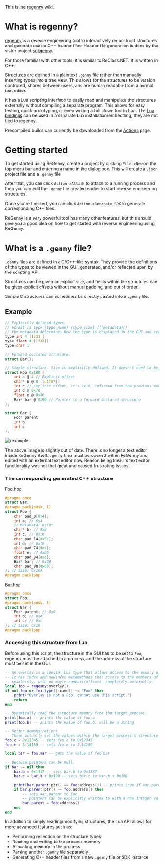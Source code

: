 This is the [regenny](https://github.com/cursey/regenny) wiki.

# What is regenny?
[regenny](https://github.com/cursey/regenny) is a reverse engineering tool to interactively reconstruct structures and generate usable C++ header files. Header file generation is done by the sister project [sdkgenny](https://github.com/cursey/sdkgenny).

For those familiar with other tools, it is similar to ReClass.NET. It is written in C++.

Structures are defined in a plaintext `.genny` file rather than manually inserting types into a tree view. This allows for the structures to be version controlled, shared between users, and are human readable from a normal text editor.

It has a Lua scripting interface to easily read and manipulate the structures externally without compiling a separate program. This allows for easy testing, quick prototyping, or even writing a full blown tool in Lua. The [Lua bindings](https://github.com/praydog/luagenny) can be used in a separate Lua installation/embedding, they are not tied to regenny.

Precompiled builds can currently be downloaded from the [Actions](https://github.com/cursey/regenny/actions) page.

# Getting started
To get started using ReGenny, create a project by clicking `File->New` on the top menu bar and entering a name in the dialog box. This will create a `.json` project file and a `.genny` file.

After that, you can click `Action->Attach` to attach to a running process and then you can edit the `.genny` file created earlier to start reverse engineering structures.

Once you're finished, you can click `Action->Generate SDK` to generate corresponding C++ files.

ReGenny is a _very_ powerful tool has many other features, but this should give you a good idea on how to get started with reverse engineering using ReGenny.

# What is a `.genny` file?
`.genny` files are defined in a C/C++-like syntax. They provide the definitions of the types to be viewed in the GUI, generated, and/or reflected upon by the scripting API.

Structures can be given an explicit size, and fields within the structures can be given explicit offsets without manual padding, and out of order.

Simple C structures can sometimes be directly pasted into a `.genny` file.

## Example
```c
// Explicitly defined types.
// Format is type {type_name} {type_size} [[{metadata}]]
// the metadata determines how the type is displayed in the GUI and read by the Lua API.
type int 4 [[i32]]
type float 4 [[f32]]
type char 1

// Forward declared structure.
struct Bar{};

// Simple structure. Size is explicitly defined. It doesn't need to be, though.
struct Foo 0x100 {
    int a @ 4 // Explicit offset
    char* b @ 8 [[utf8*]]
    int c // implicit offset, it's 0x10, inferred from the previous member
    int d @ 0x70
    float e @ 0x80 
    Bar* bar @ 0x90 // Pointer to a forward declared structure
};

struct Bar {
    Foo* parent
    int b
    int c
};
```

![rexample](https://user-images.githubusercontent.com/2909949/187513097-32107759-4f23-4ac8-8985-e2debf2a09ec.png)

The above image is slightly out of date. There is no longer a text editor inside ReGenny itself. `.genny` files must be opened within ReGenny and edited with an external text editor now. Reason being ImGui's text editor functionality was not that great and caused frustrating issues.

### The corresponding generated C++ structure
Foo.hpp
```cpp
#pragma once
struct Bar;
#pragma pack(push, 1)
struct Foo {
    char pad_0[0x4];
    int a; // 0x4
    // Metadata: utf8*
    char* b; // 0x8
    int c; // 0x10
    char pad_14[0x5c];
    int d; // 0x70
    char pad_74[0xc];
    float e; // 0x80
    char pad_84[0xc];
    Bar* bar; // 0x90
    char pad_98[0x68];
}; // Size: 0x100
#pragma pack(pop)
```

Bar.hpp
```cpp
#pragma once
struct Foo;
#pragma pack(push, 1)
struct Bar {
    Foo* parent; // 0x0
    int b; // 0x8
    int c; // 0xc
}; // Size: 0x10
#pragma pack(pop)
```

### Accessing this structure from Lua
Before using this script, the structure in the GUI has to be set to `Foo`, regenny must be attached to a process, and the address of the structure must be set in the GUI.

```lua
-- An overlay is a special Lua type that allows access to the memory of a structure.
-- It has index and newindex metamethods that access to the members of the structure
-- seamlessly, with no magic numbers/offsets, completely externally.
local foo = regenny:overlay()
if not foo or foo:type():name() ~= "Foo" then
    print("Overlay is not a Foo, cannot use this script.")
    return
end

-- Dynamically read the structure memory from the target process.
print(foo.a) -- prints the value of foo.a
print(foo.b) -- prints the value of foo.b, will be a string

-- Setter demonstrations
-- These actually set the values within the target process's structure behind the scenes.
foo.c = 0x12345 -- sets foo.c to 0x12345
foo.e = 3.14159 -- sets foo.e to 3.14159

local bar = foo.bar -- gets the value of foo.bar

-- Because pointers can be null.
if bar ~= nil then
    bar.b = 0x1337 -- sets bar.b to 0x1337
    bar.c = bar.b + 0x100 -- sets bar.c to bar.b + 0x100

    print(bar.parent:ptr() == foo:address()) -- prints true if bar.parent is equal to foo
    if bar.parent:ptr() ~= foo:address() then
        -- sets bar.parent to foo
        -- pointers can be explicitly written to with a raw integer value
        bar.parent = foo:address()
    end
end
```

In addition to simply reading/modifying structures, the Lua API allows for more advanced features such as:

* Performing reflection on the structure types
* Reading and writing to the process memory
* Allocating memory in the process
* Parsing another `.genny` file separately
* Generating C++ header files from a new `.genny` file or SDK instance
